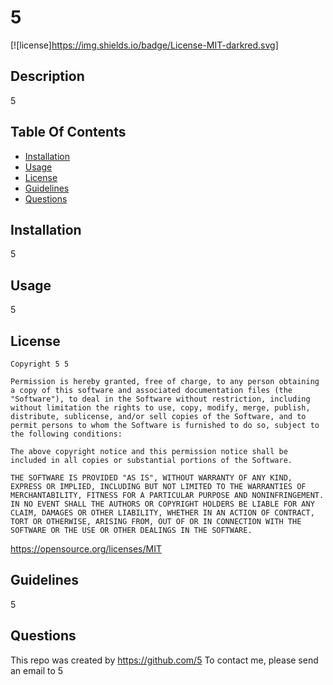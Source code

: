 
  
  # 5
  [![license]https://img.shields.io/badge/License-MIT-darkred.svg]

  ## Description

  5

  ## Table Of Contents

  - [Installation](#installation)
  - [Usage](#usage)
  - [License](#license)
  - [Guidelines](#guidelines)
  - [Questions](#questions)

  ## Installation

  5

  ## Usage

  5
  
## License
    Copyright 5 5

    Permission is hereby granted, free of charge, to any person obtaining a copy of this software and associated documentation files (the "Software"), to deal in the Software without restriction, including without limitation the rights to use, copy, modify, merge, publish, distribute, sublicense, and/or sell copies of the Software, and to permit persons to whom the Software is furnished to do so, subject to the following conditions:

    The above copyright notice and this permission notice shall be included in all copies or substantial portions of the Software.

    THE SOFTWARE IS PROVIDED "AS IS", WITHOUT WARRANTY OF ANY KIND, EXPRESS OR IMPLIED, INCLUDING BUT NOT LIMITED TO THE WARRANTIES OF MERCHANTABILITY, FITNESS FOR A PARTICULAR PURPOSE AND NONINFRINGEMENT. IN NO EVENT SHALL THE AUTHORS OR COPYRIGHT HOLDERS BE LIABLE FOR ANY CLAIM, DAMAGES OR OTHER LIABILITY, WHETHER IN AN ACTION OF CONTRACT, TORT OR OTHERWISE, ARISING FROM, OUT OF OR IN CONNECTION WITH THE SOFTWARE OR THE USE OR OTHER DEALINGS IN THE SOFTWARE.
    
https://opensource.org/licenses/MIT
  ## Guidelines

  5

  ## Questions

  This repo was created by https://github.com/5
  To contact me, please send an email to 5
